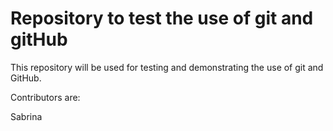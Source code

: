 # Repository to test the use of git and gitHub

This repository will be used for testing and demonstrating the use of git and GitHub.

Contributors are:

Sabrina
